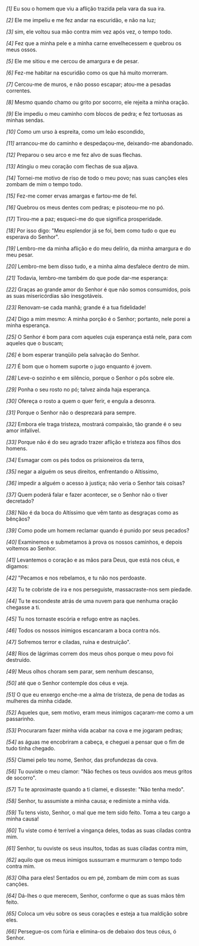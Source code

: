 *[1]* Eu sou o homem que viu a aflição trazida pela vara da sua ira.

*[2]* Ele me impeliu e me fez andar na escuridão, e não na luz;

*[3]* sim, ele voltou sua mão contra mim vez após vez, o tempo todo.

*[4]* Fez que a minha pele e a minha carne envelhecessem e quebrou os meus ossos.

*[5]* Ele me sitiou e me cercou de amargura e de pesar.

*[6]* Fez-me habitar na escuridão como os que há muito morreram.

*[7]* Cercou-me de muros, e não posso escapar; atou-me a pesadas correntes.

*[8]* Mesmo quando chamo ou grito por socorro, ele rejeita a minha oração.

*[9]* Ele impediu o meu caminho com blocos de pedra; e fez tortuosas as minhas sendas.

*[10]* Como um urso à espreita, como um leão escondido,

*[11]* arrancou-me do caminho e despedaçou-me, deixando-me abandonado.

*[12]* Preparou o seu arco e me fez alvo de suas flechas.

*[13]* Atingiu o meu coração com flechas de sua aljava.

*[14]* Tornei-me motivo de riso de todo o meu povo; nas suas canções eles zombam de mim o tempo todo.

*[15]* Fez-me comer ervas amargas e fartou-me de fel.

*[16]* Quebrou os meus dentes com pedras; e pisoteou-me no pó.

*[17]* Tirou-me a paz; esqueci-me do que significa prosperidade.

*[18]* Por isso digo: "Meu esplendor já se foi, bem como tudo o que eu esperava do Senhor".

*[19]* Lembro-me da minha aflição e do meu delírio, da minha amargura e do meu pesar.

*[20]* Lembro-me bem disso tudo, e a minha alma desfalece dentro de mim.

*[21]* Todavia, lembro-me também do que pode dar-me esperança:

*[22]* Graças ao grande amor do Senhor é que não somos consumidos, pois as suas misericórdias são inesgotáveis.

*[23]* Renovam-se cada manhã; grande é a tua fidelidade!

*[24]* Digo a mim mesmo: A minha porção é o Senhor; portanto, nele porei a minha esperança.

*[25]* O Senhor é bom para com aqueles cuja esperança está nele, para com aqueles que o buscam;

*[26]* é bom esperar tranqüilo pela salvação do Senhor.

*[27]* É bom que o homem suporte o jugo enquanto é jovem.

*[28]* Leve-o sozinho e em silêncio, porque o Senhor o pôs sobre ele.

*[29]* Ponha o seu rosto no pó; talvez ainda haja esperança.

*[30]* Ofereça o rosto a quem o quer ferir, e engula a desonra.

*[31]* Porque o Senhor não o desprezará para sempre.

*[32]* Embora ele traga tristeza, mostrará compaixão, tão grande é o seu amor infalível.

*[33]* Porque não é do seu agrado trazer aflição e tristeza aos filhos dos homens.

*[34]* Esmagar com os pés todos os prisioneiros da terra,

*[35]* negar a alguém os seus direitos, enfrentando o Altíssimo,

*[36]* impedir a alguém o acesso à justiça; não veria o Senhor tais coisas?

*[37]* Quem poderá falar e fazer acontecer, se o Senhor não o tiver decretado?

*[38]* Não é da boca do Altíssimo que vêm tanto as desgraças como as bênçãos?

*[39]* Como pode um homem reclamar quando é punido por seus pecados?

*[40]* Examinemos e submetamos à prova os nossos caminhos, e depois voltemos ao Senhor.

*[41]* Levantemos o coração e as mãos para Deus, que está nos céus, e digamos:

*[42]* "Pecamos e nos rebelamos, e tu não nos perdoaste.

*[43]* Tu te cobriste de ira e nos perseguiste, massacraste-nos sem piedade.

*[44]* Tu te escondeste atrás de uma nuvem para que nenhuma oração chegasse a ti.

*[45]* Tu nos tornaste escória e refugo entre as nações.

*[46]* Todos os nossos inimigos escancaram a boca contra nós.

*[47]* Sofremos terror e ciladas, ruína e destruição".

*[48]* Rios de lágrimas correm dos meus ohos porque o meu povo foi destruído.

*[49]* Meus olhos choram sem parar, sem nenhum descanso,

*[50]* até que o Senhor contemple dos céus e veja.

*[51]* O que eu enxergo enche-me a alma de tristeza, de pena de todas as mulheres da minha cidade.

*[52]* Aqueles que, sem motivo, eram meus inimigos caçaram-me como a um passarinho.

*[53]* Procuraram fazer minha vida acabar na cova e me jogaram pedras;

*[54]* as águas me encobriram a cabeça, e cheguei a pensar que o fim de tudo tinha chegado.

*[55]* Clamei pelo teu nome, Senhor, das profundezas da cova.

*[56]* Tu ouviste o meu clamor: "Não feches os teus ouvidos aos meus gritos de socorro".

*[57]* Tu te aproximaste quando a ti clamei, e disseste: "Não tenha medo".

*[58]* Senhor, tu assumiste a minha causa; e redimiste a minha vida.

*[59]* Tu tens visto, Senhor, o mal que me tem sido feito. Toma a teu cargo a minha causa!

*[60]* Tu viste como é terrível a vingança deles, todas as suas ciladas contra mim.

*[61]* Senhor, tu ouviste os seus insultos, todas as suas ciladas contra mim,

*[62]* aquilo que os meus inimigos sussurram e murmuram o tempo todo contra mim.

*[63]* Olha para eles! Sentados ou em pé, zombam de mim com as suas canções.

*[64]* Dá-lhes o que merecem, Senhor, conforme o que as suas mãos têm feito.

*[65]* Coloca um véu sobre os seus corações e esteja a tua maldição sobre eles.

*[66]* Persegue-os com fúria e elimina-os de debaixo dos teus céus, ó Senhor.

